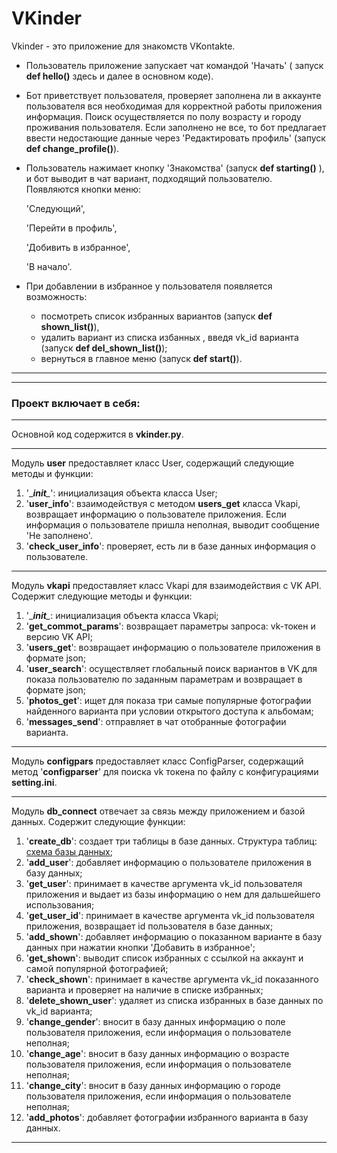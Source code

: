 # VKinder

Vkinder - это приложение для знакомств VKontakte. 

- Пользователь приложение запускает чат командой 'Начать' ( запуск __def hello()__  здесь и далее в основном коде). 
- Бот приветствует пользователя, проверяет заполнена ли в аккаунте пользователя вся необходимая для корректной работы приложения информация. Поиск осуществляется по полу возрасту и городу проживания пользователя. Если заполнено не все, то бот предлагает ввести недостающие данные через 'Редактировать профиль' (запуск __def change_profile()__). 
- Пользователь нажимает кнопку 'Знакомства' (запуск __def starting()__ ), и бот выводит в чат вариант, подходящий пользователю. Появляются кнопки меню: 
 
  'Следующий', 
  
  'Перейти в профиль', 
  
  'Добивить в избранное', 
  
  'В начало'.

- При добавлении в избранное у пользователя появляется возможность: 
  + посмотреть список избранных вариантов (запуск __def shown_list()__), 
  + удалить вариант из списка избанных , введя vk_id варианта (запуск __def del_shown_list()__);
  +  вернуться в главное меню (запуск __def start()__).
   

 
***
*** 
### Проект включает в себя:
***

Основной код содержится в __vkinder.py__.
***
Модуль __user__ предоставляет класс User, содержащий следующие методы и функции:

1. '\____init__\__': инициализация объекта класса User;
2. '__user_info__':  взаимодействуя с методом __users_get__ класса Vkapi, возвращает информацию о пользователе приложения. Если информация о пользователе пришла неполная, выводит сообщение 'Не заполнено'.
3. '__check_user_info__': проверяет, есть ли в базе данных информация о пользователе.

***
Модуль __vkapi__ предоставляет класс Vkapi для взаимодействия с VK API. Содержит следующие методы и функции:

1. '\____init__\__: инициализация объекта класса Vkapi;
2. '__get_commot_params__': возвращает параметры запроса: vk-токен и версию VK API;
3. '__users_get__': возвращает информацию о пользователе приложения в формате json;
4. '__user_search__': осуществляет глобальный поиск вариантов в VK для показа пользователю по заданным параметрам и возвращает в формате json;
5. '__photos_get__': ищет для показа три самые популярные фотографии найденного варианта при условии открытого доступа к альбомам;
6. '__messages_send__': отправляет в чат отобранные фотографии варианта.
***
Модуль __configpars__  предоставляет класс ConfigParser, содержащий метод '__configparser__' для поиска  vk токена по файлу с конфигурациями __setting.ini__.
***
Модуль __db_connect__ отвечает за связь между приложением и базой данных. Содержит следующие функции:

1. '__create_db__': создает три таблицы в базе данных. Структура таблиц: [схема базы данных](/VKINDER/data_base_structure.png);
2. '__add_user__': добавляет информацию о пользователе приложения в базу данных;
3. '__get_user__': принимает в качестве аргумента vk_id пользователя приложения и выдает из базы информацию о нем для дальшейшего использования;
4. '__get_user_id__': принимает в качестве аргумента vk_id пользователя приложения, возвращает id пользователя в базе данных;
5. '__add_shown__': добавляет информацию о показанном варианте в базу данных при нажатии кнопки 'Добавить в избранное';
6. '__get_shown__': выводит список избранных с ссылкой на аккаунт и самой популярной фотографией;
7. '__check_shown__': принимает в качестве аргумента vk_id показанного варианта и проверяет на наличие в списке избранных;
8. '__delete_shown_user__': удаляет из списка избранных в базе данных по vk_id варианта;
9. '__change_gender__': вносит в базу данных информацию о поле пользователя приложения, если информация о пользователе неполная;
10. '__change_age__': вносит в базу данных информацию о возрасте пользователя приложения, если информация о пользователе неполная;
11. '__change_city__': вносит в базу данных информацию о городе пользователя приложения, если информация о пользователе неполная;
12. '__add_photos__': добавляет фотографии избранного варианта в базу данных.

***

 





    